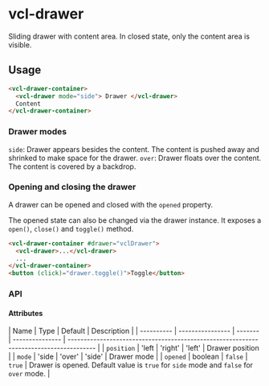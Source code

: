# vcl-drawer

Sliding drawer with content area. In closed state, only the content area is visible.

## Usage

```html
<vcl-drawer-container>
  <vcl-drawer mode="side"> Drawer </vcl-drawer>
  Content
</vcl-drawer-container>
```

### Drawer modes

`side`: Drawer appears besides the content. The content is pushed away and shrinked to make space for the drawer.
`over`: Drawer floats over the content. The content is covered by a backdrop.

### Opening and closing the drawer

A drawer can be opened and closed with the `opened` property.

The opened state can also be changed via the drawer instance.
It exposes a `open()`, `close()` and `toggle()` method.

```html
<vcl-drawer-container #drawer="vclDrawer">
  <vcl-drawer>...</vcl-drawer>
  ...
</vcl-drawer-container>
<button (click)="drawer.toggle()">Toggle</button>
```

### API

#### Attributes

| Name       | Type             | Default | Description     |
| ---------- | ---------------- | ------- | --------------- | -------------------------------------------------------------------------------------- |
| `position` | 'left \| 'right' | 'left'  | Drawer position |
| `mode`     | 'side \| 'over'  | 'side'  | Drawer mode     |
| `opened`   | boolean          | `false` | `true`          | Drawer is opened. Default value is `true` for `side` mode and `false` for `over` mode. |

